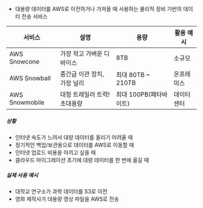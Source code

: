 
- 대용량 데이터를 AWS로 이전하거나 가져올 때 사용하는 물리적 장비 기반의 데이터 전송 서비스

| 서비스            | 설명               | 용량              | 활용 예시 |
| -------------- | ---------------- | --------------- | ----- |
| AWS Snowcone   | 가장 작고 가벼운 디바이스   | 8TB             | 소규모   |
| AWS Snowball   | 중간급 이관 장치, 가장 널리 | 최대 80TB ~ 210TB | 온프레미스 |
| AWS Snowmobile | 대형 트레일러 트럭! 초대용량 | 최대 100PB(페타바이트) | 데이터센터 |

##### 상황
- 인터넷 속도가 느려서 대량 데이터를 올리기 어려울 때
- 정기적인 백업/보관용으로 데이터를 AWS로 이동할 때
- 인터넷 업로드 비용을 아끼고 싶을 때
- 클라우드 마이그레이션 초기에 대량 데이터를 한 번에 옮길 때

##### 실제 사용 예시
- 대학교 연구소가 과학 데이터를 S3로 이전
- 영화 제작사가 대용량 영상 파일을 AWS로 전송